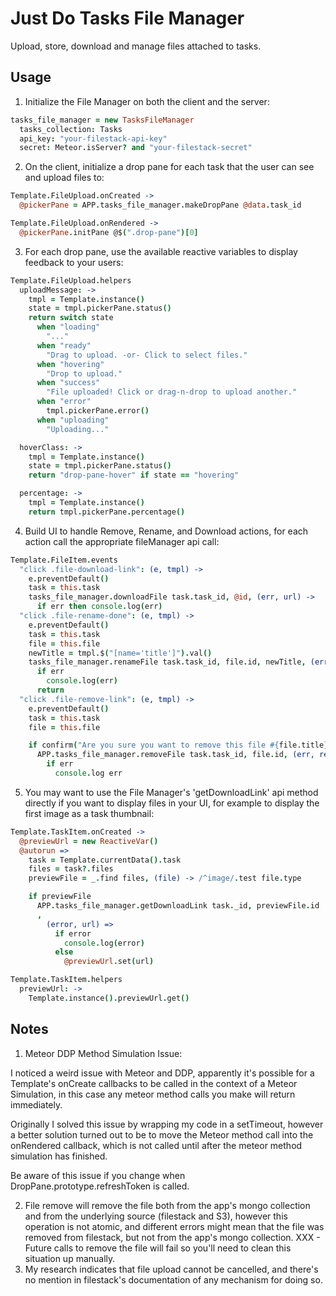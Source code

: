 # Just Do Tasks File Manager

Upload, store, download and manage files attached to tasks.

## Usage

1. Initialize the File Manager on both the client and the server:

  ```coffee
  tasks_file_manager = new TasksFileManager
    tasks_collection: Tasks
    api_key: "your-filestack-api-key"
    secret: Meteor.isServer? and "your-filestack-secret"
  ```

2. On the client, initialize a drop pane for each task that the user can see and upload files to:

  ```coffee
  Template.FileUpload.onCreated ->
    @pickerPane = APP.tasks_file_manager.makeDropPane @data.task_id

  Template.FileUpload.onRendered ->
    @pickerPane.initPane @$(".drop-pane")[0]
  ```

3. For each drop pane, use the available reactive variables to display feedback to your users:

  ```coffee
  Template.FileUpload.helpers
    uploadMessage: ->
      tmpl = Template.instance()
      state = tmpl.pickerPane.status()
      return switch state
        when "loading"
          "..."
        when "ready"
          "Drag to upload. -or- Click to select files."
        when "hovering"
          "Drop to upload."
        when "success"
          "File uploaded! Click or drag-n-drop to upload another."
        when "error"
          tmpl.pickerPane.error()
        when "uploading"
          "Uploading..."

    hoverClass: ->
      tmpl = Template.instance()
      state = tmpl.pickerPane.status()
      return "drop-pane-hover" if state == "hovering"

    percentage: ->
      tmpl = Template.instance()
      return tmpl.pickerPane.percentage()
  ```

4. Build UI to handle Remove, Rename, and Download actions, for each action call the appropriate fileManager api call:

  ```coffee
  Template.FileItem.events
    "click .file-download-link": (e, tmpl) ->
      e.preventDefault()
      task = this.task
      tasks_file_manager.downloadFile task.task_id, @id, (err, url) ->
        if err then console.log(err)
    "click .file-rename-done": (e, tmpl) ->
      e.preventDefault()
      task = this.task
      file = this.file
      newTitle = tmpl.$("[name='title']").val()
      tasks_file_manager.renameFile task.task_id, file.id, newTitle, (err, result) ->
        if err
          console.log(err)
        return
    "click .file-remove-link": (e, tmpl) ->
      e.preventDefault()
      task = this.task
      file = this.file

      if confirm("Are you sure you want to remove this file #{file.title}?")
        APP.tasks_file_manager.removeFile task.task_id, file.id, (err, result) ->
          if err
            console.log err
  ```

5. You may want to use the File Manager's 'getDownloadLink' api method directly if you want to display files in your UI, for example to display the first image as a task thumbnail:

  ```coffee
  Template.TaskItem.onCreated ->
    @previewUrl = new ReactiveVar()
    @autorun =>
      task = Template.currentData().task
      files = task?.files
      previewFile = _.find files, (file) -> /^image/.test file.type

      if previewFile
        APP.tasks_file_manager.getDownloadLink task._id, previewFile.id
        ,
          (error, url) =>
            if error
              console.log(error)
            else
              @previewUrl.set(url)

  Template.TaskItem.helpers
    previewUrl: ->
      Template.instance().previewUrl.get()
  ```

Notes
---

1. Meteor DDP Method Simulation Issue:

  I noticed a weird issue with Meteor and DDP, apparently it's possible for a Template's onCreate callbacks to be called in the context of a Meteor Simulation, in this case any meteor method calls you make will return immediately.

  Originally I solved this issue by wrapping my code in a setTimeout, however a better solution turned out to be to move the Meteor method call into the onRendered callback, which is not called until after the meteor method simulation has finished.

  Be aware of this issue if you change when DropPane.prototype.refreshToken is called.

2. File remove will remove the file both from the app's mongo collection and from the underlying source (filestack and S3), however this operation is not atomic, and different errors might mean that the file was removed from filestack, but not from the app's mongo collection. XXX - Future calls to remove the file will fail so you'll need to clean this situation up manually.
3. My research indicates that file upload cannot be cancelled, and there's no mention in filestack's documentation of any mechanism for doing so.
